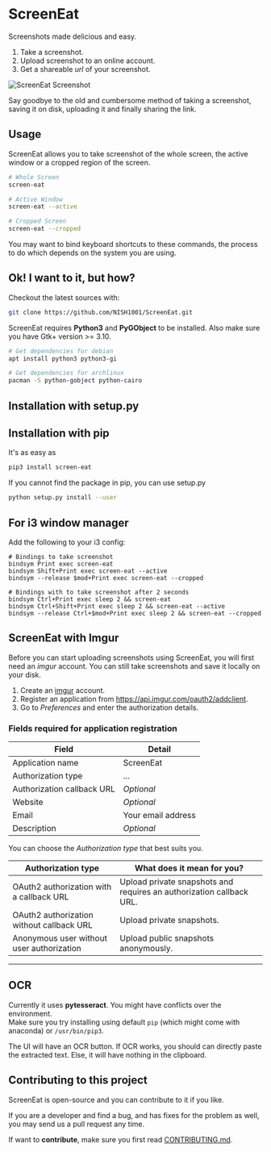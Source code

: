 # ScreenEat #

Screenshots made delicious and easy.

1. Take a screenshot.
2. Upload screenshot to an online account.
3. Get a shareable *url* of your screenshot.

![ScreenEat Screenshot](https://user-images.githubusercontent.com/4928045/30070550-7ddf1f3e-9283-11e7-86f7-2fd846916474.jpeg)

Say goodbye to the old and cumbersome method of taking a screenshot,  saving it on disk, uploading it and finally sharing the link.

## Usage ##

ScreenEat allows you to take screenshot of the whole screen,  the active window or a cropped region of the screen.

```bash
# Whole Screen
screen-eat

# Active Window
screen-eat --active

# Cropped Screen
screen-eat --cropped
```

You may want to bind keyboard shortcuts to these commands, the process to do which depends on the system you are using.

## Ok! I want to it, but how? ##

Checkout the latest sources with:

```bash
git clone https://github.com/NISH1001/ScreenEat.git
```

ScreenEat requires **Python3** and **PyGObject** to be installed. Also make sure you have Gtk+ version >= 3.10.

```bash
# Get dependencies for debian
apt install python3 python3-gi

# Get dependencies for archlinux
pacman -S python-gobject python-cairo
```

## Installation with setup.py

## Installation with pip ##

It's as easy as

```bash
pip3 install screen-eat
```

If you cannot find the package in pip, you can use setup.py

```bash
python setup.py install --user
```

## For i3 window manager ##

Add the following to your i3 config:

```
# Bindings to take screenshot
bindsym Print exec screen-eat
bindsym Shift+Print exec screen-eat --active
bindsym --release $mod+Print exec screen-eat --cropped

# Bindings with to take screenshot after 2 seconds
bindsym Ctrl+Print exec sleep 2 && screen-eat
bindsym Ctrl+Shift+Print exec sleep 2 && screen-eat --active
bindsym --release Ctrl+$mod+Print exec sleep 2 && screen-eat --cropped
```

## ScreenEat with Imgur ##

Before you can start uploading screenshots using ScreenEat, you will first need an *imgur* account. You can still take screenshots and save it locally on your disk.

1. Create an [imgur](https://imgur.com/) account.
2. Register an application from https://api.imgur.com/oauth2/addclient.
3. Go to *Preferences* and enter the authorization details.

### Fields required for application registration ###

Field                       | Detail
--------------------------- | ------------------
Application name            | ScreenEat
Authorization type          | ...
Authorization callback URL  | *Optional*
Website                     | *Optional*
Email                       | Your email address
Description                 | *Optional*

You can choose the *Authorization type* that best suits you.

Authorization type                          | What does it mean for you?
------------------------------------------- | ------------------------------------
OAuth2 authorization with a callback URL    | Upload private snapshots and requires an authorization callback URL.
OAuth2 authorization without callback URL   | Upload private snapshots.
Anonymous user without user authorization   | Upload public snapshots anonymously.
---

## OCR
Currently it uses **pytesseract**. You might have conflicts over the environment.  
Make sure you try installing using default `pip` (which might come with anaconda) or `/usr/bin/pip3`.  

The UI will have an OCR button. If OCR works, you should can directly paste the extracted text.
Else, it will have nothing in the clipboard.


## Contributing to this project ##

ScreenEat is open-source and you can contribute to it if you like.

If you are a developer and find a bug, and has fixes for the problem as well, you may send us a pull request any time.

If want to **contribute**, make sure you first read [CONTRIBUTING.md](https://github.com/NISH1001/ScreenEat/blob/master/CONTRIBUTING.md).

